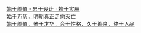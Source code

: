   
[始于颜值 · 忠于设计 · 赖于实用](http://www.dianyue.me/archives/234/hlmr48vdqk4gtolb/)  
[始于万历，明朝真正走向灭亡](http://www.dianyue.me/archives/309/oj0v7irljrhn5i0m/)  
[始于颜值，敬于才华，合于性格，久于善良，终于人品](http://www.dianyue.me/archives/681/tevg4cwdxmoik37u/)